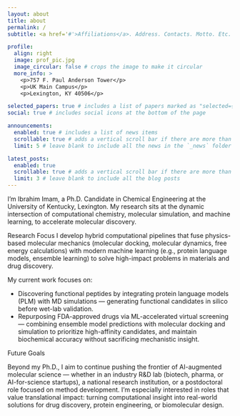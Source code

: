 ```yaml
---
layout: about
title: about
permalink: /
subtitle: <a href='#'>Affiliations</a>. Address. Contacts. Motto. Etc.

profile:
  align: right
  image: prof_pic.jpg
  image_circular: false # crops the image to make it circular
  more_info: >
    <p>757 F. Paul Anderson Tower</p>
    <p>UK Main Campus</p>
    <p>Lexington, KY 40506</p>

selected_papers: true # includes a list of papers marked as "selected={true}"
social: true # includes social icons at the bottom of the page

announcements:
  enabled: true # includes a list of news items
  scrollable: true # adds a vertical scroll bar if there are more than 3 news items
  limit: 5 # leave blank to include all the news in the `_news` folder

latest_posts:
  enabled: true
  scrollable: true # adds a vertical scroll bar if there are more than 3 new posts items
  limit: 3 # leave blank to include all the blog posts
---
```


  I’m Ibrahim Imam, a Ph.D. Candidate in Chemical Engineering at the University of Kentucky, Lexington. My research sits at the dynamic intersection of computational chemistry, molecular simulation, and machine learning, to accelerate molecular discovery.

  Research Focus
I develop hybrid computational pipelines that fuse physics-based molecular mechanics (molecular docking, molecular dynamics, free energy calculations) with modern machine learning (e.g., protein language models, ensemble learning) to solve high-impact problems in materials and drug discovery.

My current work focuses on:
- Discovering functional peptides by integrating protein language models (PLM) with MD simulations — generating functional candidates in silico before wet-lab validation.
- Repurposing FDA-approved drugs via ML-accelerated virtual screening — combining ensemble model predictions with molecular docking and simulation to prioritize high-affinity candidates, and maintain biochemical accuracy without sacrificing mechanistic insight. 

Future Goals 

Beyond my Ph.D., I aim to continue pushing the frontier of AI-augmented molecular science — whether in an industry R&D lab (biotech, pharma, or AI-for-science startups), a national research institution, or a postdoctoral role focused on method development. I’m especially interested in roles that value translational impact: turning computational insight into real-world solutions for drug discovery, protein engineering, or biomolecular design.

